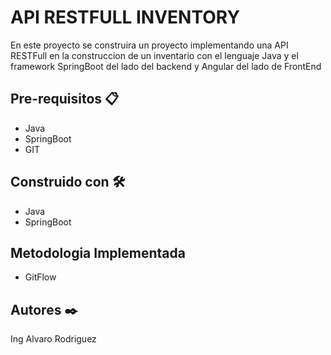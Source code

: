 # API RESTFULL INVENTORY

En este proyecto se construira un proyecto implementando una API RESTFull en la construccion de un inventario con el lenguaje Java y el framework SpringBoot del lado del backend y Angular del lado de FrontEnd

## Pre-requisitos 📋

* Java
* SpringBoot
* GIT

## Construido con 🛠️
* Java
* SpringBoot

## Metodologia Implementada
* GitFlow

## Autores ✒️
Ing Alvaro Rodriguez